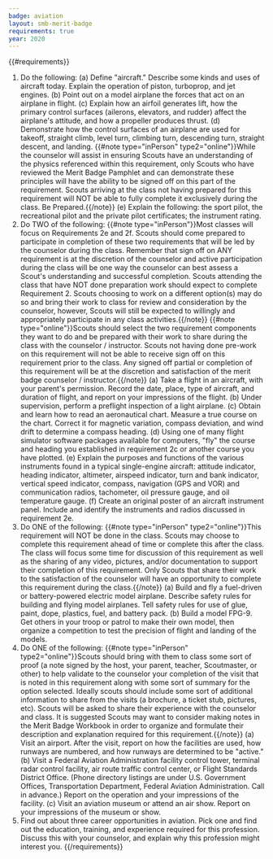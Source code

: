 ```yaml
---
badge: aviation
layout: smb-merit-badge
requirements: true
year: 2020
---
```


{{#requirements}}
1. Do the following:
    (a) Define "aircraft." Describe some kinds and uses of aircraft today. Explain the operation of piston, turboprop, and jet engines.
    (b) Point out on a model airplane the forces that act on an airplane in flight.
    (c) Explain how an airfoil generates lift, how the primary control surfaces (ailerons, elevators, and rudder) affect the airplane's attitude, and how a propeller produces thrust.
    (d) Demonstrate how the control surfaces of an airplane are used for takeoff, straight climb, level turn, climbing turn, descending turn, straight descent, and landing.
    {{#note type="inPerson" type2="online"}}While the counselor will assist in ensuring Scouts have an understanding of the physics referenced within this requirement, only Scouts who have reviewed the Merit Badge Pamphlet and can demonstrate these principles will have the ability to be signed off on this part of the requirement. Scouts arriving at the class not having prepared for this requirement will NOT be able to fully complete it exclusively during the class. Be Prepared.{{/note}}
    (e) Explain the following: the sport pilot, the recreational pilot and the private pilot certificates; the instrument rating.
2. Do TWO of the following:
    {{#note type="inPerson"}}Most classes will focus on Requirements 2e and 2f. Scouts should come prepared to participate in completion of these two requirements that will be led by the counselor during the class. Remember that sign off on ANY requirement is at the discretion of the counselor and active participation during the class will be one way the counselor can best assess a Scout's understanding and successful completion. Scouts attending the class that have NOT done preparation work should expect to complete Requirement 2. Scouts choosing to work on a different option(s) may do so and bring their work to class for review and consideration by the counselor, however, Scouts will still be expected to willingly and appropriately participate in any class activities.{{/note}}
    {{#note type="online"}}Scouts should select the two requirement components they want to do and be prepared with their work to share during the class with the counselor / instructor. Scouts not having done pre-work on this requirement will not be able to receive sign off on this requirement prior to the class.  Any signed off partial or completion of this requirement will be at the discretion and satisfaction of the merit badge counselor / instructor.{{/note}}
    (a) Take a flight in an aircraft, with your parent's permission. Record the date, place, type of aircraft, and duration of flight, and report on your impressions of the flight.
    (b) Under supervision, perform a preflight inspection of a light airplane.
    (c) Obtain and learn how to read an aeronautical chart. Measure a true course on the chart. Correct it for magnetic variation, compass deviation, and wind drift to determine a compass heading.
    (d) Using one of many flight simulator software packages available for computers, "fly" the course and heading you established in requirement 2c or another course you have plotted.
    (e) Explain the purposes and functions of the various instruments found in a typical single-engine aircraft: attitude indicator, heading indicator, altimeter, airspeed indicator, turn and bank indicator, vertical speed indicator, compass, navigation (GPS and VOR) and communication radios, tachometer, oil pressure gauge, and oil temperature gauge.
    (f) Create an original poster of an aircraft instrument panel. Include and identify the instruments and radios discussed in requirement 2e.
3. Do ONE of the following:
    {{#note type="inPerson" type2="online"}}This requirement will NOT be done in the class. Scouts may choose to complete this requirement ahead of time or complete this after the class. The class will focus some time for discussion of this requirement as well as the sharing of any video, pictures, and/or documentation to support their completion of this requirement. Only Scouts that share their work to the satisfaction of the counselor will have an opportunity to complete this requirement during the class.{{/note}}
    (a) Build and fly a fuel-driven or battery-powered electric model airplane. Describe safety rules for building and flying model airplanes. Tell safety rules for use of glue, paint, dope, plastics, fuel, and battery pack.
    (b) Build a model FPG-9. Get others in your troop or patrol to make their own model, then organize a competition to test the precision of flight and landing of the models.
4. Do ONE of the following:
    {{#note type="inPerson" type2="online"}}Scouts should bring with them to class some sort of proof (a note signed by the host, your parent, teacher, Scoutmaster, or other) to help validate to the counselor your completion of the visit that is noted in this requirement along with some sort of summary for the option selected. Ideally scouts should include some sort of additional information to share from the visits (a brochure, a ticket stub, pictures, etc). Scouts will be asked to share their experience with the counselor and class. It is suggested Scouts may want to consider making notes in the Merit Badge Workbook in order to organize and formulate their description and explanation required for this requirement.{{/note}}
    (a) Visit an airport. After the visit, report on how the facilities are used, how runways are numbered, and how runways are determined to be "active."
    (b) Visit a Federal Aviation Administration facility control tower, terminal radar control facility, air route traffic control center, or Flight Standards District Office. (Phone directory listings are under U.S. Government Offices, Transportation Department, Federal Aviation Administration. Call in advance.) Report on the operation and your impressions of the facility.
    (c) Visit an aviation museum or attend an air show. Report on your impressions of the museum or show.
5. Find out about three career opportunities in aviation. Pick one and find out the education, training, and experience required for this profession. Discuss this with your counselor, and explain why this profession might interest you.
{{/requirements}}
